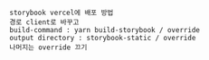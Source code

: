     storybook vercel에 배포 방법
    경로 client로 바꾸고
    build-command : yarn build-storybook / override
    output directory : storybook-static / override
    나머지는 override 끄기
